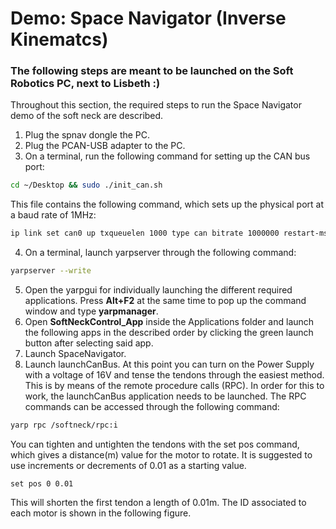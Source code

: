 # Demo: Space Navigator (Inverse Kinematcs)
### The following steps are meant to be launched on the Soft Robotics PC, next to Lisbeth :)


Throughout this section, the required steps to run the Space Navigator demo of the soft neck are described. 

1. Plug the spnav dongle the PC.
2. Plug the PCAN-USB adapter to the PC.
3. On a terminal, run the following command for setting up the CAN bus port:

```bash
cd ~/Desktop && sudo ./init_can.sh
```
This file contains the following command, which sets up the physical port at a baud rate of 1MHz:

```bash
ip link set can0 up txqueuelen 1000 type can bitrate 1000000 restart-ms 100
```

4. On a terminal, launch yarpserver through the following command:

```bash
yarpserver --write
```
5. Open the yarpgui for individually launching the different required applications. Press **Alt+F2** at the same time to pop up the command window and type **yarpmanager**. 
6. Open **SoftNeckControl_App** inside the Applications folder and launch the following apps in the described order by clicking the green launch button after selecting said app.
7. Launch SpaceNavigator.
8. Launch launchCanBus. At this point you can turn on the Power Supply with a voltage of 16V and tense the tendons through the easiest method. This is by means of the remote procedure calls (RPC). In order for this to work, the launchCanBus application needs to be launched. The RPC commands can be accessed through the following command:

```bash
yarp rpc /softneck/rpc:i
```

You can tighten and untighten the tendons with the set pos command, which gives a distance(m) value for the motor to rotate. It is suggested to use increments or decrements of 0.01 as a starting value.

```text
set pos 0 0.01
```

This will shorten the first tendon a length of 0.01m. The ID associated to each motor is shown in the following figure.


